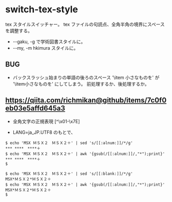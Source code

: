 # switch-tex-style

tex スタイルスイッチャー。
tex ファイルの句読点、全角半角の境界にスペースを調整する。

* --gaku, -g で学術図書スタイルに。
* --my, -m hkimura スタイルに。


## BUG
- バックスラッシュ始まりの単語の後ろのスペース
  '\item 小さなものを' が '\item小さなものを' にしてしまう。
  前処理するか、後処理するか。

## https://qiita.com/richmikan@github/items/7c0f0eb03e5affd645a3

- 全角文字の正規表現 [^\x01-\x7E]

- LANG=ja_JP.UTF8 のもとで、

```shell
$ echo 'MSX ＭＳＸ２　ＭＳＸ２＋' | sed 's/[[:alnum:]]/*/g'
*** ****　****＋
$ echo 'MSX ＭＳＸ２　ＭＳＸ２＋' | awk '{gsub(/[[:alnum:]]/,"*");print}'
*** ****　****＋
$

$ echo 'MSX ＭＳＸ２　ＭＳＸ２＋' | sed 's/[[:blank:]]/*/g'
MSX*ＭＳＸ２*ＭＳＸ２＋
$ echo 'MSX ＭＳＸ２　ＭＳＸ２＋' | awk '{gsub(/[[:alnum:]]/,"*");print}'
MSX*ＭＳＸ２*ＭＳＸ２＋
$
```

